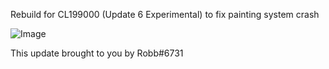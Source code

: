 Rebuild for CL199000 (Update 6 Experimental) to fix painting system crash




![Image](https://i.imgur.com/btFKmZt.jpg)

This update brought to you by Robb#6731
